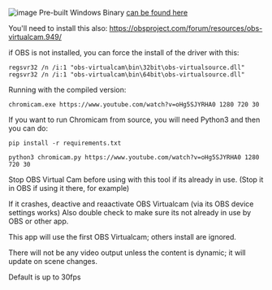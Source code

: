 ![image](https://user-images.githubusercontent.com/2575698/84745620-d6a57b80-af82-11ea-8137-7e01dd188004.png)
Pre-built Windows Binary  [can be found here](https://obs.ninja/chromicam_win.zip)

You'll need to install this also: https://obsproject.com/forum/resources/obs-virtualcam.949/

if OBS is not installed, you can force the install of the driver with this:
```
regsvr32 /n /i:1 "obs-virtualcam\bin\32bit\obs-virtualsource.dll"
regsvr32 /n /i:1 "obs-virtualcam\bin\64bit\obs-virtualsource.dll"
```
Running with the compiled version:
```
chromicam.exe https://www.youtube.com/watch?v=oHg5SJYRHA0 1280 720 30
```


If you want to run Chromicam from source, you will need Python3 and then you can do:

```
pip install -r requirements.txt
```
```
python3 chromicam.py https://www.youtube.com/watch?v=oHg5SJYRHA0 1280 720 30
```


Stop OBS Virtual Cam before using with this tool if its already in use. 
(Stop it in OBS if using it there, for example)

If it crashes, deactive and reaactivate OBS Virtualcam (via its OBS device settings works)
Also double check to make sure its not already in use by OBS or other app.

This app will use the first OBS Virtualcam; others install are ignored.

There will not be any video output unless the content is dynamic; it will update on scene changes.

Default is up to 30fps

